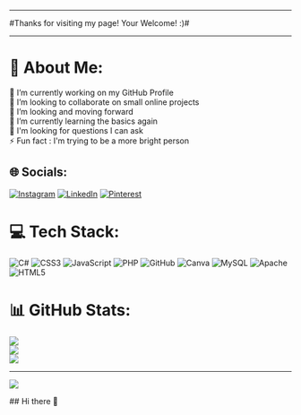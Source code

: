 ***
#Thanks for visiting my page! Your Welcome! :)#
***

# 💫 About Me:
🔭 I’m currently working on my GitHub Profile<br>👯 I’m looking to collaborate on small online projects<br>🤝 I’m looking and moving forward<br>🌱 I’m currently learning the basics again<br>💬 I'm looking for questions I can ask<br>⚡ Fun fact : I'm trying to be a more bright person


## 🌐 Socials:
[![Instagram](https://img.shields.io/badge/Instagram-%23E4405F.svg?logo=Instagram&logoColor=white)](https://instagram.com/@ester_belancieri) [![LinkedIn](https://img.shields.io/badge/LinkedIn-%230077B5.svg?logo=linkedin&logoColor=white)](https://linkedin.com/in/https://www.linkedin.com/in/ester-belancieri-pinheiro-b829bb279/) [![Pinterest](https://img.shields.io/badge/Pinterest-%23E60023.svg?logo=Pinterest&logoColor=white)](https://pinterest.com/https://pin.it/6UqGVJZwH) 

# 💻 Tech Stack:
![C#](https://img.shields.io/badge/c%23-%23239120.svg?style=plastic&logo=csharp&logoColor=white) ![CSS3](https://img.shields.io/badge/css3-%231572B6.svg?style=plastic&logo=css3&logoColor=white) ![JavaScript](https://img.shields.io/badge/javascript-%23323330.svg?style=plastic&logo=javascript&logoColor=%23F7DF1E) ![PHP](https://img.shields.io/badge/php-%23777BB4.svg?style=plastic&logo=php&logoColor=white) ![GitHub](https://img.shields.io/badge/github-%23121011.svg?style=plastic&logo=github&logoColor=white) ![Canva](https://img.shields.io/badge/Canva-%2300C4CC.svg?style=plastic&logo=Canva&logoColor=white) ![MySQL](https://img.shields.io/badge/mysql-4479A1.svg?style=plastic&logo=mysql&logoColor=white) ![Apache](https://img.shields.io/badge/apache-%23D42029.svg?style=plastic&logo=apache&logoColor=white) ![HTML5](https://img.shields.io/badge/html5-%23E34F26.svg?style=plastic&logo=html5&logoColor=white)
# 📊 GitHub Stats:
![](https://github-readme-stats.vercel.app/api?username=EsterBP&theme=rose&hide_border=false&include_all_commits=false&count_private=false)<br/>
![](https://github-readme-streak-stats.herokuapp.com/?user=EsterBP&theme=rose&hide_border=false)<br/>
![](https://github-readme-stats.vercel.app/api/top-langs/?username=EsterBP&theme=rose&hide_border=false&include_all_commits=false&count_private=false&layout=compact)

---
[![](https://visitcount.itsvg.in/api?id=EsterBP&icon=7&color=5)](https://visitcount.itsvg.in)

<!-- Proudly created with GPRM ( https://gprm.itsvg.in ) -->## Hi there 👋

<!--
**EsterBP/EsterBP** is a ✨ _special_ ✨ repository because its `README.md` (this file) appears on your GitHub profile.

Here are some ideas to get you started:

- 🔭 I’m currently working on ...
- 🌱 I’m currently learning ...
- 👯 I’m looking to collaborate on ...
- 🤔 I’m looking for help with ...
- 💬 Ask me about ...
- 📫 How to reach me: ...
- 😄 Pronouns: ...
- ⚡ Fun fact: ...
-->
